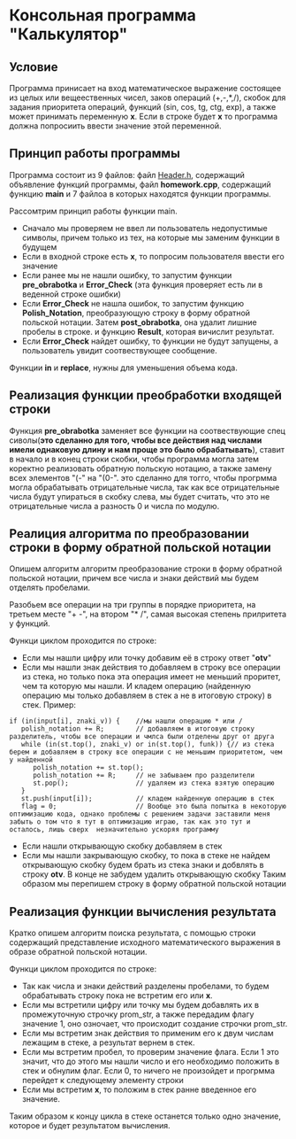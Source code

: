 # Консольная программа "Калькулятор"
   


## **Условие**

Программа принисает на вход математическое выражение состоящее из целых или вещеественных чисел, заков операций (+,-,*,/), скобок для задания приоритета операций, функций (sin, cos, tg, ctg, exp), а также может принимать переменную **х**. Если в строке будет **х** то программа должна попросиить ввести значение этой переменной.

## **Принцип работы программы**

Программа состоит из 9 файлов: файл [Header.h](/Header.h), содержащий объявление функций программы, файл **homework.cpp**, содержащий функцию **main** и 7 файлоа в которых находятся функции программы.

Рассомтрим принцип работы функции main.
* Сначало мы проверяем не ввел ли пользователь недопустимые символы, причем только из тех, на которые мы заменим функции в будущем
* Если в входной строке есть **х**, то попросим пользователя ввести его значение
* Если ранее мы не нашли ошибку, то запустим функции **pre_obrabotka** и **Error_Check** (эта функция проверяет есть ли в веденной строке ошибки)
* Если **Error_Check** не нашла ошибок, то запустим функцию **Polish_Notation**, преобразующую строку в форму обратной польской нотации. Затем **post_obrabotka**, она удалит лишние пробелы в строке. и функцию **Result**, которая вичислит результат.
* Если **Error_Check** найдет ошибку, то функции не будут запущены, а пользователь увидит соотвествующее сообщение.

Функции **in** и **replace**, нужны для уменьшения объема кода.

## **Реализация функции преобработки входящей строки**

Функция **pre_obrabotka** заменяет все функции на соотвествующие спец сиволы(**это сделанно для того, чтобы все действия над числами имели однаковую длину и нам проще это было обрабатывать**), ставит в начало и в конец строки скобки, чтобы программа могла затем коректно реализовать обратную польскую нотацию, а также замену всех элементов "(-" на "(0-". это сделанно для тогго, чтобы прогрмма могла обрабатывать отрицательные числа, так как все отрицательные числа будут упираться в скобку слева, мы будет считать, что это не отрицательные числа а разность 0 и числа по модулю.

## **Реалиция алгоритма по преобразовании строки в форму обратной польской нотации**

Опишем алгоритм алгоритм преобразование строки в форму обратной польской нотации, причем все числа и знаки действий мы будем отделять пробелами.

Разобьем все операции на три группы в порядке приоритета, на третьем месте "+ -", на втором "* /", самая высокая степень прилритета у функций.

Функци циклом проходится по строке:
* Если мы нашли цифру или точку добавим её в строку ответ "**otv**"
* Если мы нашли знак действия то добавляем в строку все операции из стека, но только пока эта операция имеет не меньший проритет, чем та которую мы нашли. И кладем операцию (найденную операцию мы только добавляем в стек а не в итоговую строку) в стек. Пример:
```
if (in(input[i], znaki_v)) {    //мы нашли операцию * или /
   polish_notation += R;        // добавляем в итоговую строку разделитель, чтобы все операции и чмлса были отделены друг от друга
   while (in(st.top(), znaki_v) or in(st.top(), funk)) {// из стека берем и добавляем в строку все операции с не меньшим приоритетом, чем у найденной
      polish_notation += st.top();
      polish_notation += R;     // не забываем про разделители
      st.pop();                 // удаляем из стека взятую операцию
   }
   st.push(input[i]);           // кладем найденную операцию в стек
   flag = 0;                    // Вообще это была попытка в некоторую оптимизацию кода, однако проблемы с решением задачи заставили меня забыть о том что я тут в оптимизацию играю, так как это тут и осталось, лишь сверх  незначительно ускоряя программу
```
* Если нашли открывающую скобку добавляем в стек
* Если мы нашли закрывающую скобку, то пока в стеке не найдем открывающую скобку будем брать из стека знаки и добвлять в строку **otv**. В конце не забудем удалить открывающую скобку
Таким образом мы перепишем строку в форму обратной польской нотации

## **Реализация функции вычисления результата**
Кратко опишем алгоритм поиска результата, с помощью строки содержащий представление исходного математического выражения в образе обратной польской нотации.

Функци циклом проходится по строке:
* Так как числа и знаки действий разделены пробелами, то будем обрабатывать строку пока не встретим его или **х**.
* Если мы встретили цифру или точку мы будем добавлять их в промежуточную строчку prom_str, а также передадим флагу значение 1, оно озночает, что происходит создание строчки prom_str.
* Если мы встретим знак действия то применим его к двум числам лежащим в стеке, а результат вернем в стек.
* Если мы встретим пробел, то проверим значение флага. Если 1 это значит, что до этого мы нашли число и его необходимо положить в стек и обнулим флаг. Если 0, то ничего не произойдет и прогрмма перейдет к следующему элементу строки
* Если мы встретим **х**, то положим в стек ранне введенное его значение.

Таким образом к концу цикла в стеке останется только одно значение, которое и будет результатом вычисления.
